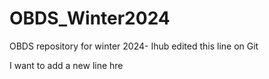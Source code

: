 # OBDS_Winter2024

OBDS repository for winter 2024- Ihub edited this line on Git

I want to add a new line hre
